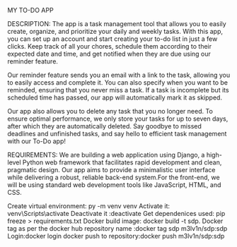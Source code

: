  MY TO-DO APP

DESCRIPTION:
The app is a  task management tool that allows you to easily create, organize, and prioritize your daily and weekly tasks. With this app, you can set up an account and start creating your to-do list in just a few clicks. Keep track of all your chores, schedule them according to their expected date and time, and get notified when they are due using our reminder feature. 

Our reminder feature sends you an email with a link to the task, allowing you to easily access and complete it. You can also specify when you want to be reminded, ensuring that you never miss a task. If a task is incomplete but its scheduled time has passed, our app will automatically mark it as skipped.

Our app also allows you to delete any task that you no longer need. To ensure optimal performance, we only store your tasks for up to seven days, after which they are automatically deleted. Say goodbye to missed deadlines and unfinished tasks, and say hello to efficient task management with our To-Do app!

REQUIREMENTS:
We are building a web application using Django, a high-level Python web framework that facilitates rapid development and clean, pragmatic design. Our app aims to provide a minimalistic user interface while delivering a robust, reliable back-end system.For the front-end, we will be using standard web development tools like JavaScript, HTML, and CSS. 

Create virtual environment: py -m venv venv
Activate it: venv\Scripts\activate
Deactivate it :deactivate 
Get dependenices used: pip freeze > requirements.txt
Docker build image: docker build -t sdp.
Docker tag as per the docker hub repository name
:docker tag sdp m3lv1n/sdp:sdp
Login:docker login
docker push to repository:docker push m3lv1n/sdp:sdp
